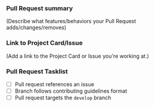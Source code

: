 ### Pull Request summary

(Describe what features/behaviors your Pull Request adds/changes/removes)

### Link to Project Card/Issue

(Add a link to the Project Card or Issue you're working at.)

### Pull Request Tasklist

- [ ] Pull request references an issue
- [ ] Branch follows contributing guidelines format
- [ ] Pull request targets the `develop` branch

